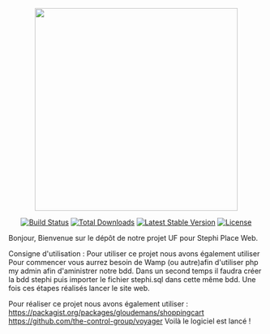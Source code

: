 <p align="center"><img src="https://res.cloudinary.com/dtfbvvkyp/image/upload/v1566331377/laravel-logolockup-cmyk-red.svg" width="400"></p>

<p align="center">
<a href="https://travis-ci.org/laravel/framework"><img src="https://travis-ci.org/laravel/framework.svg" alt="Build Status"></a>
<a href="https://packagist.org/packages/laravel/framework"><img src="https://poser.pugx.org/laravel/framework/d/total.svg" alt="Total Downloads"></a>
<a href="https://packagist.org/packages/laravel/framework"><img src="https://poser.pugx.org/laravel/framework/v/stable.svg" alt="Latest Stable Version"></a>
<a href="https://packagist.org/packages/laravel/framework"><img src="https://poser.pugx.org/laravel/framework/license.svg" alt="License"></a>
</p>

Bonjour, 
Bienvenue sur le dépôt de notre projet UF pour Stephi Place Web.

Consigne d'utilisation :
Pour utiliser ce projet nous avons également utiliser 
Pour commencer vous aurrez besoin de Wamp (ou autre)afin d'utiliser php my admin afin d'aministrer
notre bdd.
Dans un second temps il faudra créer la bdd stephi puis importer le fichier stephi.sql
dans cette même bdd.
Une fois ces étapes réalisés lancer le site web.
 
Pour réaliser ce projet nous avons également utiliser :
https://packagist.org/packages/gloudemans/shoppingcart
https://github.com/the-control-group/voyager
Voilà le logiciel est lancé !
